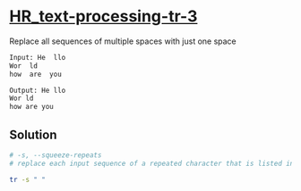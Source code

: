 # [HR_text-processing-tr-3](https://www.hackerrank.com/challenges/text-processing-tr-3)

Replace all sequences of multiple spaces with just one space

```txt
Input: He  llo
Wor  ld
how  are  you

Output: He llo
Wor ld
how are you
```

## Solution

```sh
# -s, --squeeze-repeats
# replace each input sequence of a repeated character that is listed in SET1 with a single occurrence of that character

tr -s " "
```
